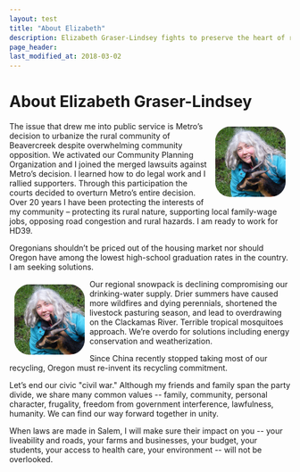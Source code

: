 ```yaml
---
layout: test
title: "About Elizabeth"
description: Elizabeth Graser-Lindsey fights to preserve the heart of rural Oregon
page_header: 
last_modified_at: 2018-03-02
---
```


<h1>About Elizabeth Graser-Lindsey</h1>

<p><img src="/images/elizabeth.jpg" align="right" width="25%" style="border-radius: 25%; padding: 1ch;" alt="Elizabeth petting a goat" /> The issue that drew me into public service is Metro’s decision to urbanize the rural community of Beavercreek despite overwhelming community opposition.  We activated our Community Planning Organization and I joined the merged lawsuits against Metro’s decision.   I learned how to do legal work and I rallied supporters.  Through this participation the courts decided to overturn Metro’s entire decision.  Over 20 years I have been protecting the interests of my community – protecting its rural nature, supporting local family-wage jobs, opposing road congestion and rural hazards.  I am ready to work for HD39.

<p>Oregonians shouldn’t be priced out of the housing market nor should Oregon have among the lowest high-school graduation rates in the country.  I am seeking solutions.

<p><img src="/images/elizabeth.jpg" align="left" width="25%" style="border-radius: 25%; padding: 1ch;" alt="Elizabeth petting a goat" />Our regional snowpack is declining compromising our drinking-water supply.  Drier summers have caused more wildfires and dying perennials, shortened the livestock pasturing season, and lead to overdrawing on the Clackamas River.  Terrible tropical mosquitoes approach.  We’re overdo for solutions including energy conservation and weatherization.

<p>Since China recently stopped taking most of our recycling, Oregon must re-invent its recycling commitment.

<p>Let’s end our civic "civil war."  Although my friends and family span the party divide, we share many common values -- family, community, personal character, frugality, freedom from government interference, lawfulness, humanity. We can find our way forward together in unity.

<p>When laws are made in Salem, I will make sure their impact on you -- your liveability and roads, your farms and businesses, your budget, your students, your access to health care, your environment -- will not be overlooked.
